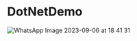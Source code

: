 # DotNetDemo

![WhatsApp Image 2023-09-06 at 18 41 31](https://github.com/hemanth-katte/DotNetDemo/assets/115554570/2aca05e8-6487-455a-bde0-e6bce1d8d0fc)
